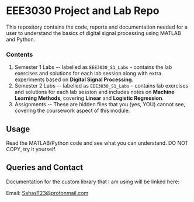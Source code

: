 # EEE3030 Project and Lab Repo

This repository contains the code, reports and documentation needed for a user to understand the basics of digital signal processing using MATLAB and Python.

### Contents

1. Semester 1 Labs -- labelled as ```EEE3030_S1_Labs``` - contains the lab exercises and solutions for each lab session along with extra experiments based on **Digital Signal Processing**.
2. Semester 2 Labs -- labelled as ```EEE3030_S1_Labs``` - contains lab exercises and solutions for each lab session and includes notes on **Machine Learning Methods**, covering **Linear** and **Logistic Regression**.
3. Assignments -- These are hidden files that you (yes, YOU) cannot see, covering the coursework aspect of this module.

## Usage

Read the MATLAB/Python code and see what you can understand. DO NOT COPY, try it yourself. 

## Queries and Contact

Documentation for the custom library that I am using will be linked here:

Email: SahasT23@protonmail.com